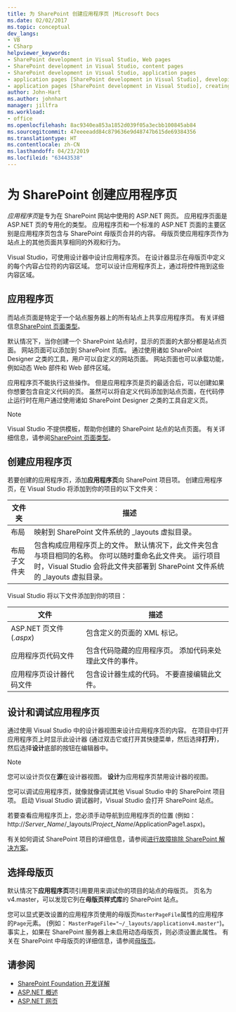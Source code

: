 ```yaml
---
title: 为 SharePoint 创建应用程序页 |Microsoft Docs
ms.date: 02/02/2017
ms.topic: conceptual
dev_langs:
- VB
- CSharp
helpviewer_keywords:
- SharePoint development in Visual Studio, Web pages
- SharePoint development in Visual Studio, content pages
- SharePoint development in Visual Studio, application pages
- application pages [SharePoint development in Visual Studio], developing
- application pages [SharePoint development in Visual Studio], creating
author: John-Hart
ms.author: johnhart
manager: jillfra
ms.workload:
- office
ms.openlocfilehash: 8ac9340ea853a1852d039f05a3ecbb100845ab84
ms.sourcegitcommit: 47eeeeadd84c879636e9d48747b615de69384356
ms.translationtype: HT
ms.contentlocale: zh-CN
ms.lasthandoff: 04/23/2019
ms.locfileid: "63443538"
---
```

# <a name="create-application-pages-for-sharepoint"></a>为 SharePoint 创建应用程序页
  *应用程序页*是专为在 SharePoint 网站中使用的 ASP.NET 网页。 应用程序页面是 ASP.NET 页的专用化的类型。 应用程序页和一个标准的 ASP.NET 页面的主要区别是应用程序页包含与 SharePoint 母版页合并的内容。 母版页使应用程序页作为站点上的其他页面共享相同的外观和行为。

 Visual Studio，可使用设计器中设计应用程序页。 在设计器显示在母版页中定义的每个内容占位符的内容区域。 您可以设计应用程序页上，通过将控件拖到这些内容区域。

## <a name="application-pages"></a>应用程序页
 而站点页面是特定于一个站点服务器上的所有站点上共享应用程序页。 有关详细信息[SharePoint 页面类型](http://go.microsoft.com/fwlink/?LinkID=211584)。

 默认情况下，当你创建一个 SharePoint 站点时，显示的页面的大部分都是站点页面。 网站页面可以添加到 SharePoint 页库。 通过使用诸如 SharePoint Designer 之类的工具，用户可以自定义的网站页面。 网站页面也可以承载功能，例如动态 Web 部件和 Web 部件区域。

 应用程序页不能执行这些操作。 但是应用程序页是页的最适合后，可以创建如果你想要包含自定义代码的页。 虽然可以将自定义代码添加到站点页面，在代码停止运行时在用户通过使用诸如 SharePoint Designer 之类的工具自定义页。

> [!NOTE]
> Visual Studio 不提供模板，帮助你创建的 SharePoint 站点的站点页面。 有关详细信息，请参阅[SharePoint 页面类型](http://go.microsoft.com/fwlink/?LinkID=211584)。

## <a name="create-an-application-page"></a>创建应用程序页
 若要创建的应用程序页，添加**应用程序页**向 SharePoint 项目项。 创建应用程序页，在 Visual Studio 将添加到你的项目的以下文件夹：

|文件夹|描述|
|------------|-----------------|
|布局|映射到 SharePoint 文件系统的 _layouts 虚拟目录。|
|布局子文件夹|包含构成应用程序页上的文件。 默认情况下，此文件夹包含与项目相同的名称。 你可以随时重命名此文件夹。 运行项目时，Visual Studio 会将此文件夹部署到 SharePoint 文件系统的 _layouts 虚拟目录。|

 Visual Studio 将以下文件添加到你的项目：

|文件|描述|
|----------|-----------------|
|ASP.NET 页文件 (*.aspx*)|包含定义的页面的 XML 标记。|
|应用程序页代码文件|包含代码隐藏的应用程序页。 添加代码来处理此文件的事件。|
|应用程序页设计器代码文件|包含设计器生成的代码。 不要直接编辑此文件。|

## <a name="design-and-debug-an-application-page"></a>设计和调试应用程序页
 通过使用 Visual Studio 中的设计器视图来设计应用程序页的内容。 在项目中打开应用程序页上时显示此设计器 (通过双击它或打开其快捷菜单，然后选择**打开**)，然后选择**设计**底部的按钮在编辑器中。

> [!NOTE]
> 您可以设计页仅在**源**在设计器视图。 **设计**为应用程序页禁用设计器的视图。

 您可以调试应用程序页，就像就像调试其他 Visual Studio 中的 SharePoint 项目项。 启动 Visual Studio 调试器时，Visual Studio 会打开 SharePoint 站点。

 若要查看应用程序页上，您必须手动导航到应用程序页的位置 (例如： http://<em>Server_Name</em>/_layouts/*Project_Name*/ApplicationPage1.aspx)。

 有关如何调试 SharePoint 项目的详细信息，请参阅[进行故障排除 SharePoint 解决方案](../sharepoint/troubleshooting-sharepoint-solutions.md)。

## <a name="choose-a-master-page"></a>选择母版页
 默认情况下**应用程序页**项引用要用来调试你的项目的站点的母版页。 页名为 v4.master，可以发现它列在**母版页样式库**的 SharePoint 站点。

 您可以显式更改设置的应用程序页使用的母版页`MasterPageFile`属性的应用程序的`Page`元素。 (例如： `MasterPageFile="~/_layouts/applicationv4.master"`)。 事实上，如果在 SharePoint 服务器上未启用动态母版页，则必须设置此属性。 有关在 SharePoint 中母版页的详细信息，请参阅[母版页](http://go.microsoft.com/fwlink/?LinkID=169281)。

## <a name="see-also"></a>请参阅
- [SharePoint Foundation 开发详解](http://go.microsoft.com/fwlink/?LinkID=182103)
- [ASP.NET 概述](/aspnet/overview)
- [ASP.NET 网页](/aspnet/web-pages/index)
